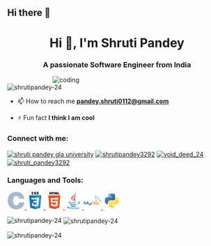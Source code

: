 ## Hi there 👋

<!--
**Shrutipandey-24/Shrutipandey-24** is a ✨ _special_ ✨ repository because its `README.md` (this file) appears on your GitHub profile.

Here are some ideas to get you started:

- 🔭 I’m currently working on ...
- 🌱 I’m currently learning ...
- 👯 I’m looking to collaborate on ...
- 🤔 I’m looking for help with ...
- 💬 Ask me about ...
- 📫 How to reach me: ...
- 😄 Pronouns: ...
- ⚡ Fun fact: ...
-->
<h1 align="center">Hi 👋, I'm Shruti Pandey</h1>
<h3 align="center">A passionate Software Engineer from India</h3>
<img align="right" alt="coding" width="400" src="https://media.tenor.com/IF2JdxzmyN4AAAAj/coding-girl.gif">

<p align="left"> <img src="https://komarev.com/ghpvc/?username=shrutipandey-24&label=Profile%20views&color=0e75b6&style=flat" alt="shrutipandey-24" /> </p>

- 📫 How to reach me **pandey.shruti0112@gmail.com**

- ⚡ Fun fact **I think I am cool**

<h3 align="left">Connect with me:</h3>
<p align="left">
<a href="https://linkedin.com/in/shruti pandey gla university" target="blank"><img align="center" src="https://raw.githubusercontent.com/rahuldkjain/github-profile-readme-generator/master/src/images/icons/Social/linked-in-alt.svg" alt="shruti pandey gla university" height="30" width="40" /></a>
<a href="https://instagram.com/shrutipandey3292" target="blank"><img align="center" src="https://raw.githubusercontent.com/rahuldkjain/github-profile-readme-generator/master/src/images/icons/Social/instagram.svg" alt="shrutipandey3292" height="30" width="40" /></a>
<a href="https://www.codechef.com/users/void_deed_24" target="blank"><img align="center" src="https://cdn.jsdelivr.net/npm/simple-icons@3.1.0/icons/codechef.svg" alt="void_deed_24" height="30" width="40" /></a>
<a href="https://www.leetcode.com/shruti_pandey3292" target="blank"><img align="center" src="https://raw.githubusercontent.com/rahuldkjain/github-profile-readme-generator/master/src/images/icons/Social/leet-code.svg" alt="shruti_pandey3292" height="30" width="40" /></a>

  <h3 align="left">Languages and Tools:</h3>
<p align="left"> <a href="https://www.cprogramming.com/" target="_blank" rel="noreferrer"> <img src="https://raw.githubusercontent.com/devicons/devicon/master/icons/c/c-original.svg" alt="c" width="40" height="40"/> </a> <a href="https://www.w3schools.com/css/" target="_blank" rel="noreferrer"> <img src="https://raw.githubusercontent.com/devicons/devicon/master/icons/css3/css3-original-wordmark.svg" alt="css3" width="40" height="40"/> </a> <a href="https://www.w3.org/html/" target="_blank" rel="noreferrer"> <img src="https://raw.githubusercontent.com/devicons/devicon/master/icons/html5/html5-original-wordmark.svg" alt="html5" width="40" height="40"/> </a> <a href="https://www.java.com" target="_blank" rel="noreferrer"> <img src="https://raw.githubusercontent.com/devicons/devicon/master/icons/java/java-original.svg" alt="java" width="40" height="40"/> </a> <a href="https://www.mysql.com/" target="_blank" rel="noreferrer"> <img src="https://raw.githubusercontent.com/devicons/devicon/master/icons/mysql/mysql-original-wordmark.svg" alt="mysql" width="40" height="40"/> </a> <a href="https://www.python.org" target="_blank" rel="noreferrer"> <img src="https://raw.githubusercontent.com/devicons/devicon/master/icons/python/python-original.svg" alt="python" width="40" height="40"/> </a> </p>

<p><img align="left" src="https://github-readme-stats.vercel.app/api/top-langs?username=shrutipandey-24&show_icons=true&locale=en&layout=compact" alt="shrutipandey-24" /></p>

<p>&nbsp;<img align="center" src="https://github-readme-stats.vercel.app/api?username=shrutipandey-24&show_icons=true&locale=en" alt="shrutipandey-24" /></p>

<p><img align="center" src="https://github-readme-streak-stats.herokuapp.com/?user=shrutipandey-24&" alt="shrutipandey-24" /></p>

</p>

